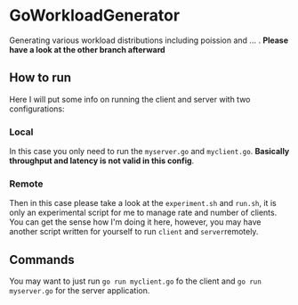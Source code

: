 # GoWorkloadGenerator
Generating various workload distributions including poission and ... . **Please have a look at the other branch afterward**
## How to run
Here I will put some info on running the client and server with two configurations:

### Local
In this case you only need to run the ```myserver.go``` and ```myclient.go```. **Basically throughput and latency is not valid in this config**.

### Remote
Then in this case please take a look at the ```experiment.sh``` and ```run.sh```, it is only an experimental script for me to manage rate and number of clients. You can get the sense how I'm doing it here, however, you may have another script written for yourself to run ```client``` and ```server```remotely. 

## Commands
You may want to just run ```go run myclient.go``` fo the client and ```go run myserver.go``` for the server application.